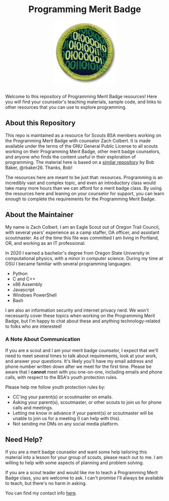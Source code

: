 <h1 align="center"> Programming Merit Badge </h1>
<div align="center">
  <img align="center" src="/img/Programming.jpg" />
</div>
<br>

Welcome to this repository of Programming Merit Badge resources! Here you will find your counselor's teaching materials, sample code, and links to other resources that you can use to explore programming.

## About this Repository

This repo is maintained as a resource for Scouts BSA members working on the Programming Merit Badge with counselor Zach Colbert. It is made available under the terms of the GNU General Public License to all scouts working on their Programming Merit Badge, other merit badge counselors, and anyone who finds the content useful in their exploration of programming. The material here is based on a [similar repository](https://github.com/rbaker26/Programming-Merit-Badge) by Bob Baker, @rbaker26. Thanks, Bob!

The resources here are meant to be just that: resources. Programming is an incredibly vast and complex topic, and even an introductory class would take many more hours than we can afford for a merit badge class. By using the resources here and leaning on your counselor for support, you can learn enough to complete the requirements for the Programming Merit Badge.

## About the Maintainer

My name is Zach Colbert. I am an Eagle Scout out of Oregon Trail Council, with several years' experience as a camp staffer, OA officer, and assistant scoutmaster. As of the time this file was committed I am living in Portland, OR, and working as an IT professional.

In 2020 I earned a bachelor's degree from Oregon State University in computational physics, with a minor in computer science. During my time at OSU I became familiar with several programming languages:

- Python
- C and C++
- x86 Assembly
- Javascript
- Windows PowerShell
- Bash

I am also an information security and internet privacy nerd. We won't necessarily cover these topics when working on the Programming Merit Badge, but I'm happy to chat about these and anything technology-related to folks who are interested!

### A Note About Communication

If you are a scout and I am your merit badge counselor, I expect that we'll need to meet several times to talk about requirements, look at your work, and answer your questions. It's likely you'll have my email address and phone number written down after we meet for the first time. Please be aware that I **cannot** meet with you one-on-one, including emails and phone calls, with respect to the BSA's youth protection rules.

Please help me follow youth protection rules by:

- CC'ing your parent(s) or scoutmaster on emails.
- Asking your parent(s), scoutmaster, or other scouts to join us for phone calls and meetings.
- Letting me know in advance if your parent(s) or scoutmaster will be unable to join us for a meeting (I can help with this).
- Not sending me DMs on any social media platform.
<!--

## How to use this material

PowerPoints are great communication tools, but can be ineffective for small groups, under 6 scouts. If you are dealing with smaller groups, it may be a good idea to develop a more hands-on approach focused on the individual rather than the group.  
Also, be cognizant of the age of your group. Programming can be tailored to the age of scouts to better communicate the message. The easiest way to do this is by tailoring the languages used. I would suggest using the following teaching rubric broken down by age...

**Ages 10 - 11** (group 1)

- Python - Hello World
- Scratch - Temp Conversion
- HTML + JavaScript - Name Output

**Ages 11 - 14** (group 2)

- C++ - Hello World
- HTML + JavaScript - Temp Conversion
- Java - Calculate Area of Shapes

**Ages 14 - 16** (group 3)

- HTML + JavaScript - String Concatenation + Temp Conversion
- C++ - USD to MXN Conversion
- Java - Calculate Area of Advanced Shapes

**Ages 16 - 17** (group 4)

- HTML + CSS + JavaScript - Advanced Temp Conversion
- C++ - USD to multiple currencies
- C# - Calculate Area of Advanced Shapes w/ Menu

Not every counselor will be knowledgeable in all these languages and that is fine. If you are not knowledgeable in these languages, using you experience, try to substitute languages and problems to match difficulty and complexity outlined above.
The goal here is not inhibit the scout's learning with a language that is too complex or a problem that is too hard. On the other hand, older scouts may be bored by simpler languages and problem sets.  
It is important to tailor the material to match the scouts or else the scouts will not have a enjoyable experience.
-->

## Need Help?

If you are a merit badge counselor and want some help tailoring this material into a lesson for your group of scouts, please reach out to me. I am willing to help with some aspects of planning and problem solving.

If you are a scout leader and would like me to teach a Programming Merit Badge class, you are welcome to ask. I can't promise I'll always be available to teach, but there's no harm in asking.

You can find my contact info [here](https://zcolbert.com/bsa).
